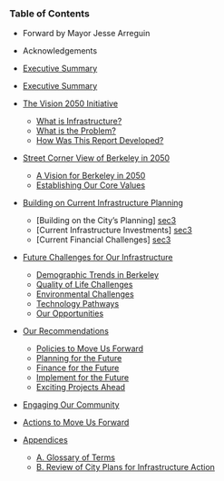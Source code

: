 ### Table of Contents

- Forward by Mayor Jesse Arreguin
- Acknowledgements
- [Executive Summary](../../07execsummary/exec)
- [Executive Summary][exsum]
- [The Vision 2050 Initiative][sec1]
  - [What is Infrastructure?][sec1]
  - [What is the Problem?][sec1]
  - [How Was This Report Developed?][sec1]
- [Street Corner View of Berkeley in 2050][sec2]
  - [A Vision for Berkeley in 2050][sec2]
  - [Establishing Our Core Values][sec2]
- [Building on Current Infrastructure Planning][sec3]
  - [Building on the City’s Planning] [sec3]
  - [Current Infrastructure Investments] [sec3]
  - [Current Financial Challenges] [sec3]
- [Future Challenges for Our Infrastructure][sec4]
  - [Demographic Trends in Berkeley][sec4]
  - [Quality of Life Challenges][sec4]
  - [Environmental Challenges][sec4]
  - [Technology Pathways][sec4]
  - [Our Opportunities][sec4]
- [Our Recommendations][sec5]
  - [Policies to Move Us Forward][sec5]
  - [Planning for the Future][sec5]
  - [Finance for the Future][sec5]
  - [Implement for the Future][sec5]
  - [Exciting Projects Ahead][sec5]
- [Engaging Our Community][sec6]
- [Actions to Move Us Forward][sec7]
- [Appendices][appa]
  - [A. Glossary of Terms][appa]
  - [B. Review of City Plans for Infrastructure Action][appb]

  [exsum]: ../../07execsummary/exec
  [sec1]: ../../sec1/sec1
  [sec2]: ../../sec2/sec2
  [sec3]: ../../sec3/3
  [sec4]: ../../sec4/4
  [sec5]: ../../sec5/5
  [sec6]: ../../sec6/6
  [sec7]: ../../sec7/7
  [appa]: ../../appenda/a1
  [appb]: ../../appendb/b1
